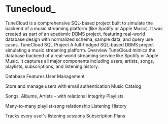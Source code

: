 # Tunecloud_
TuneCloud is a comprehensive SQL-based project built to simulate the backend of a music streaming platform (like Spotify or Apple Music). It was created as part of an academic DBMS project, featuring real-world database design with normalized schema, sample data, and query use cases.
 TuneCloud SQL Project
A full-fledged SQL-based DBMS project simulating a music streaming platform. 
 Overview
TuneCloud mimics the database backend of a real-world streaming service like Spotify or Apple Music. It captures all major components including users, artists, songs, playlists, subscriptions, and listening history.

 Database Features
User Management

Store and manage users with email authentication
Music Catalog

Songs, Albums, Artists – with relational integrity
Playlists

Many-to-many playlist-song relationship
Listening History

Tracks every user's listening sessions
Subscription Plans




